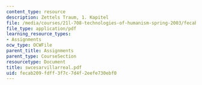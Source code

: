 ```yaml
---
content_type: resource
description: Zettels Traum, 1. Kapitel
file: /media/courses/21l-708-technologies-of-humanism-spring-2003/fecab209fdff3f7c7d4f2eefe730ebf0_swcesarvillarreal.pdf
file_type: application/pdf
learning_resource_types:
- Assignments
ocw_type: OCWFile
parent_title: Assignments
parent_type: CourseSection
resourcetype: Document
title: swcesarvillarreal.pdf
uid: fecab209-fdff-3f7c-7d4f-2eefe730ebf0
---
```

